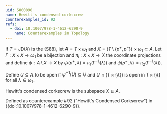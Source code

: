 ```yaml
---
uid: S000090
name: Hewitt's condensed corkscrew
counterexamples_id: 92
refs:
  - doi: 10.1007/978-1-4612-6290-9 
    name: Counterexamples in Topology
---
```


If $T = \text{JD}(X)$ is the {S88}, let $A = T \times \omega_1$ and $X = (T\setminus \{p^+, p^-\}) \times \omega_1 \subset A$. Let $\Gamma:X \times X \rightarrow \omega_1$ be a bijection and $\pi_i:X\times X\to X$ the coordinate projections and define $\psi: A \setminus X \rightarrow X$ by $\psi(p^+, \lambda) = \pi_1 (\Gamma^{-1}(\lambda))$ and $\psi(p^-, \lambda) = \pi_2 (\Gamma^{-1}(\lambda))$. 

Define $U\subseteq A$ to be open if $\psi^{-1}(U)\subseteq U$ and $U\cap (T\times \{\lambda\})$ is open in $T\times \{\lambda\}$ for all $\lambda\in \omega_1$.

Hewitt's condensed corkscrew is the subspace $X\subseteq A$.

Defined as counterexample #92 ("Hewitt's Condensed Corkscrew")
in {{doi:10.1007/978-1-4612-6290-9}}.
